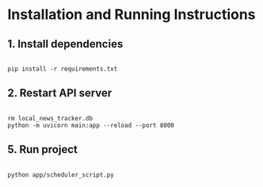 # Installation and Running Instructions

## 1. Install dependencies

```

pip install -r requirements.txt

```

## 2. Restart API server

```

rm local_news_tracker.db
python -m uvicorn main:app --reload --port 8000

```

## 5. Run project

```

python app/scheduler_script.py

```
